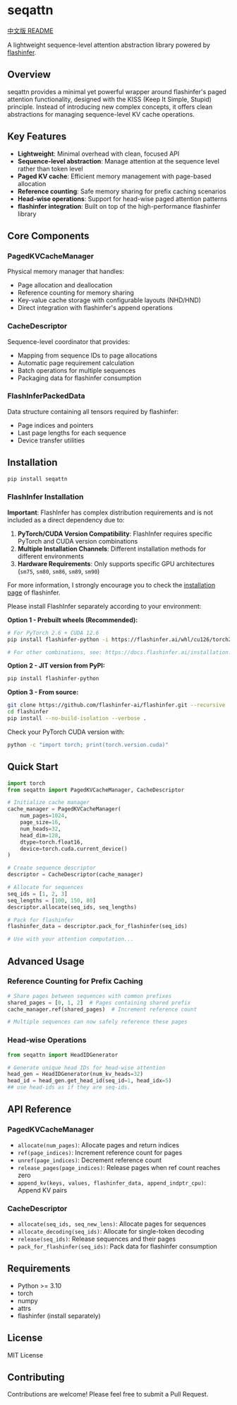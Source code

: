 # seqattn

[中文版 README](README_zh.md)

A lightweight sequence-level attention abstraction library powered by [flashinfer](https://github.com/flashinfer-ai/flashinfer).

## Overview

seqattn provides a minimal yet powerful wrapper around flashinfer's paged attention functionality, designed with the KISS (Keep It Simple, Stupid) principle. Instead of introducing new complex concepts, it offers clean abstractions for managing sequence-level KV cache operations.

## Key Features

- **Lightweight**: Minimal overhead with clean, focused API
- **Sequence-level abstraction**: Manage attention at the sequence level rather than token level
- **Paged KV cache**: Efficient memory management with page-based allocation
- **Reference counting**: Safe memory sharing for prefix caching scenarios
- **Head-wise operations**: Support for head-wise paged attention patterns
- **flashinfer integration**: Built on top of the high-performance flashinfer library

## Core Components

### PagedKVCacheManager
Physical memory manager that handles:
- Page allocation and deallocation
- Reference counting for memory sharing
- Key-value cache storage with configurable layouts (NHD/HND)
- Direct integration with flashinfer's append operations

### CacheDescriptor
Sequence-level coordinator that provides:
- Mapping from sequence IDs to page allocations
- Automatic page requirement calculation
- Batch operations for multiple sequences
- Packaging data for flashinfer consumption

### FlashInferPackedData
Data structure containing all tensors required by flashinfer:
- Page indices and pointers
- Last page lengths for each sequence
- Device transfer utilities

## Installation

```bash
pip install seqattn
```

### FlashInfer Installation

**Important**: FlashInfer has complex distribution requirements and is not included as a direct dependency due to:

1. **PyTorch/CUDA Version Compatibility**: FlashInfer requires specific PyTorch and CUDA version combinations
2. **Multiple Installation Channels**: Different installation methods for different environments
3. **Hardware Requirements**: Only supports specific GPU architectures (`sm75`, `sm80`, `sm86`, `sm89`, `sm90`)

For more information, I strongly encourage you to check the [installation page](https://docs.flashinfer.ai/installation.html) of flashinfer.

Please install FlashInfer separately according to your environment:

**Option 1 - Prebuilt wheels (Recommended):**
```bash
# For PyTorch 2.6 + CUDA 12.6
pip install flashinfer-python -i https://flashinfer.ai/whl/cu126/torch2.6/

# For other combinations, see: https://docs.flashinfer.ai/installation.html
```

**Option 2 - JIT version from PyPI:**
```bash
pip install flashinfer-python
```

**Option 3 - From source:**
```bash
git clone https://github.com/flashinfer-ai/flashinfer.git --recursive
cd flashinfer
pip install --no-build-isolation --verbose .
```

Check your PyTorch CUDA version with:
```bash
python -c "import torch; print(torch.version.cuda)"
```

## Quick Start

```python
import torch
from seqattn import PagedKVCacheManager, CacheDescriptor

# Initialize cache manager
cache_manager = PagedKVCacheManager(
    num_pages=1024,
    page_size=16,
    num_heads=32,
    head_dim=128,
    dtype=torch.float16,
    device=torch.cuda.current_device()
)

# Create sequence descriptor
descriptor = CacheDescriptor(cache_manager)

# Allocate for sequences
seq_ids = [1, 2, 3]
seq_lengths = [100, 150, 80]
descriptor.allocate(seq_ids, seq_lengths)

# Pack for flashinfer
flashinfer_data = descriptor.pack_for_flashinfer(seq_ids)

# Use with your attention computation...
```

## Advanced Usage

### Reference Counting for Prefix Caching

```python
# Share pages between sequences with common prefixes
shared_pages = [0, 1, 2]  # Pages containing shared prefix
cache_manager.ref(shared_pages)  # Increment reference count

# Multiple sequences can now safely reference these pages
```

### Head-wise Operations

```python
from seqattn import HeadIDGenerator

# Generate unique head IDs for head-wise attention
head_gen = HeadIDGenerator(num_kv_heads=32)
head_id = head_gen.get_head_id(seq_id=1, head_idx=5)
## use head-ids as if they are seq-ids.
```

## API Reference

### PagedKVCacheManager

- `allocate(num_pages)`: Allocate pages and return indices
- `ref(page_indices)`: Increment reference count for pages
- `unref(page_indices)`: Decrement reference count
- `release_pages(page_indices)`: Release pages when ref count reaches zero
- `append_kv(keys, values, flashinfer_data, append_indptr_cpu)`: Append KV pairs

### CacheDescriptor

- `allocate(seq_ids, seq_new_lens)`: Allocate pages for sequences
- `allocate_decoding(seq_ids)`: Allocate for single-token decoding
- `release(seq_ids)`: Release sequences and their pages
- `pack_for_flashinfer(seq_ids)`: Pack data for flashinfer consumption

## Requirements

- Python >= 3.10
- torch
- numpy
- attrs
- flashinfer (install separately)

## License

MIT License

## Contributing

Contributions are welcome! Please feel free to submit a Pull Request.
